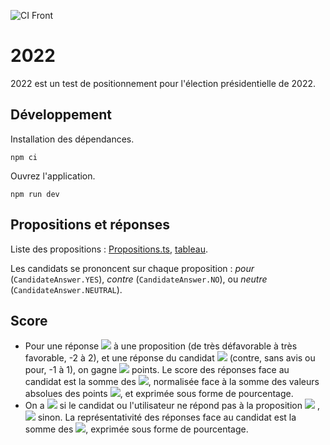 ![CI Front](https://github.com/2022-app/2022/actions/workflows/node.js.yml/badge.svg)
# 2022

2022 est un test de positionnement pour l'élection présidentielle de 2022.

## Développement

Installation des dépendances.

```
npm ci
```

Ouvrez l'application.

```
npm run dev
```

## Propositions et réponses

Liste des propositions : [Propositions.ts](src/data/Propositions.ts), [tableau](https://www.2022etmoi.fr/app/table).

Les candidats se prononcent sur chaque proposition : *pour* (`CandidateAnswer.YES`), *contre* (`CandidateAnswer.NO`),
ou *neutre* (`CandidateAnswer.NEUTRAL`).

## Score

- Pour une réponse <img src="https://render.githubusercontent.com/render/math?math=r_i"> à une proposition (de très
  défavorable à très favorable, -2 à 2),
  et une réponse du candidat <img src="https://render.githubusercontent.com/render/math?math=r'_i"> (contre, sans avis
  ou pour, -1 à 1), on gagne <img src="https://render.githubusercontent.com/render/math?math=p_i = r_i * r'_i"> points.
  Le score des réponses face au candidat est la somme
  des <img src="https://render.githubusercontent.com/render/math?math=p_i">, normalisée face à la somme des valeurs
  absolues des points <img src="https://render.githubusercontent.com/render/math?math=p_i">, et exprimée sous forme de
  pourcentage.
- On a <img src="https://render.githubusercontent.com/render/math?math=\delta_i = 0"> si le candidat ou l'utilisateur ne
  répond pas à la proposition <img src="https://render.githubusercontent.com/render/math?math=i">
  , <img src="https://render.githubusercontent.com/render/math?math=1"> sinon. La représentativité des réponses face au
  candidat est la somme des <img src="https://render.githubusercontent.com/render/math?math=\delta_i">, exprimée sous
  forme de pourcentage.
